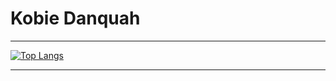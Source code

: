 # Kobie Danquah

---
[![Top Langs](https://github-readme-stats.vercel.app/api/top-langs/?username=qobie&layout=compact&theme=transparent)](https://github.com/anuraghazra/github-readme-stats)

---
